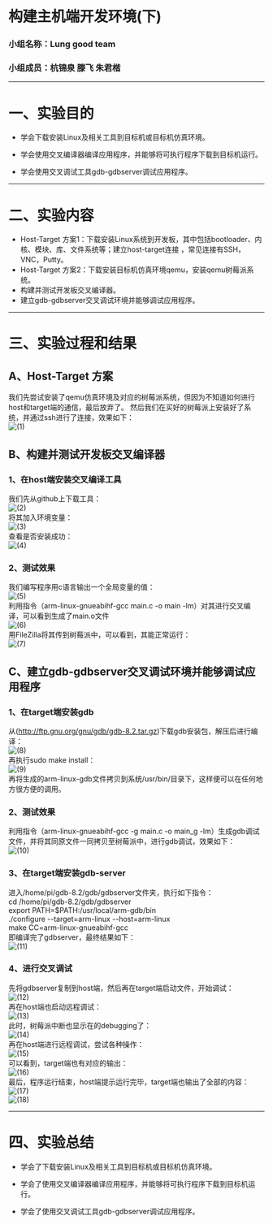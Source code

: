 # 构建主机端开发环境(下)
### 小组名称：Lung good team
### 小组成员：杭锦泉 滕飞 朱君楷
***
# 一、实验目的
* 学会下载安装Linux及相关工具到目标机或目标机仿真环境。

* 学会使用交叉编译器编译应用程序，并能够将可执行程序下载到目标机运行。

* 学会使用交叉调试工具gdb-gdbserver调试应用程序。
***
# 二、实验内容
* Host-Target 方案1：下载安装Linux系统到开发板，其中包括bootloader、内核、模块、库、文件系统等；建立host-target连接 ，常见连接有SSH，VNC，Putty。
* Host-Target 方案2：下载安装目标机仿真环境qemu，安装qemu树莓派系统。
* 构建并测试开发板交叉编译器。
* 建立gdb-gdbserver交叉调试环境并能够调试应用程序。
***
# 三、实验过程和结果
## A、Host-Target 方案
我们先尝试安装了qemu仿真环境及对应的树莓派系统，但因为不知道如何进行host和target端的通信，最后放弃了。
然后我们在买好的树莓派上安装好了系统，并通过ssh进行了连接，效果如下：  
![(1)](https://github.com/Meleus/Lunggoodteam/blob/master/screencut/HW4/%20(1).png)

## B、构建并测试开发板交叉编译器
### 1、在host端安装交叉编译工具
我们先从github上下载工具：  
![(2)](https://github.com/Meleus/Lunggoodteam/blob/master/screencut/HW4/%20(2).png)  
将其加入环境变量：  
![(3)](https://github.com/Meleus/Lunggoodteam/blob/master/screencut/HW4/%20(3).png)  
查看是否安装成功：  
![(4)](https://github.com/Meleus/Lunggoodteam/blob/master/screencut/HW4/%20(4).png)  

### 2、测试效果
我们编写程序用c语言输出一个全局变量的值：  
![(5)](https://github.com/Meleus/Lunggoodteam/blob/master/screencut/HW4/%20(5).png)  
利用指令（arm-linux-gnueabihf-gcc main.c -o main -lm）对其进行交叉编译，可以看到生成了main.o文件  
![(6)](https://github.com/Meleus/Lunggoodteam/blob/master/screencut/HW4/(6).png)  
用FileZilla将其传到树莓派中，可以看到，其能正常运行：  
![(7)](https://github.com/Meleus/Lunggoodteam/blob/master/screencut/HW4/(7).png)  

## C、建立gdb-gdbserver交叉调试环境并能够调试应用程序
### 1、在target端安装gdb
从(http://ftp.gnu.org/gnu/gdb/gdb-8.2.tar.gz)下载gdb安装包，解压后进行编译：  
![(8)](https://github.com/Meleus/Lunggoodteam/blob/master/screencut/HW4/(8).png)  
再执行sudo make install：  
![(9)](https://github.com/Meleus/Lunggoodteam/blob/master/screencut/HW4/(9).png)  
再将生成的arm-linux-gdb文件拷贝到系统/usr/bin/目录下，这样便可以在任何地方很方便的调用。

### 2、测试效果
利用指令（arm-linux-gnueabihf-gcc -g main.c -o main_g -lm）生成gdb调试文件，并将其同原文件一同拷贝至树莓派中，进行gdb调试，效果如下：  
![(10)](https://github.com/Meleus/Lunggoodteam/blob/master/screencut/HW4/(10).png)  

### 3、在target端安装gdb-server
进入/home/pi/gdb-8.2/gdb/gdbserver文件夹，执行如下指令：  
cd /home/pi/gdb-8.2/gdb/gdbserver  
export PATH=$PATH:/usr/local/arm-gdb/bin    
./configure --target=arm-linux --host=arm-linux  
make CC=arm-linux-gnueabihf-gcc  
即编译完了gdbserver，最终结果如下：  
![(11)](https://github.com/Meleus/Lunggoodteam/blob/master/screencut/HW4/(11).png)

### 4、进行交叉调试
先将gdbserver复制到host端，然后再在target端启动文件，开始调试：  
![(12)](https://github.com/Meleus/Lunggoodteam/blob/master/screencut/HW4/(12).png)  
再在host端也启动远程调试：  
![(13)](https://github.com/Meleus/Lunggoodteam/blob/master/screencut/HW4/(13).png)  
此时，树莓派中断也显示在的debugging了：  
![(14)](https://github.com/Meleus/Lunggoodteam/blob/master/screencut/HW4/(14).png)  
再在host端进行远程调试，尝试各种操作：  
![(15)](https://github.com/Meleus/Lunggoodteam/blob/master/screencut/HW4/(15).png)  
可以看到，target端也有对应的输出：  
![(16)](https://github.com/Meleus/Lunggoodteam/blob/master/screencut/HW4/(16).png)  
最后，程序运行结束，host端提示运行完毕，target端也输出了全部的内容：  
![(17)](https://github.com/Meleus/Lunggoodteam/blob/master/screencut/HW4/(17).png)  
![(18)](https://github.com/Meleus/Lunggoodteam/blob/master/screencut/HW4/(18).png)  
***
# 四、实验总结
* 学会了下载安装Linux及相关工具到目标机或目标机仿真环境。

* 学会了使用交叉编译器编译应用程序，并能够将可执行程序下载到目标机运行。

* 学会了使用交叉调试工具gdb-gdbserver调试应用程序。
